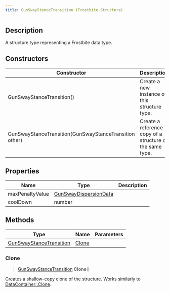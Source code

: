 ```yaml
---
title: GunSwayStanceTransition (Frostbite Structure)
---
```

## Description

A structure type representing a Frostbite data type.

## Constructors

| Constructor                                            | Description                                              |
| ------------------------------------------------------ | -------------------------------------------------------- |
| GunSwayStanceTransition()                              | Create a new instance of this structure type.            |
| GunSwayStanceTransition(GunSwayStanceTransition other) | Create a reference copy of a structure of the same type. |

## Properties

| Name            | Type                                           | Description |
| --------------- | ---------------------------------------------- | ----------- |
| maxPenaltyValue | [GunSwayDispersionData](GunSwayDispersionData) |             |
| coolDown        | number                                         |             |

## Methods

| Type                                               | Name            | Parameters |
| -------------------------------------------------- | --------------- | ---------- |
| [GunSwayStanceTransition](GunSwayStanceTransition) | [Clone](#clone) |            |

### Clone

> [GunSwayStanceTransition](GunSwayStanceTransition) **Clone**()

Creates a shallow-copy clone of the structure. Works similarly to [DataContainer::Clone](/vext/ref/cls/shr/datacontainer#clone).
